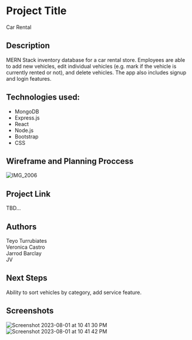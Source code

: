 # Project Title

Car Rental

## Description

MERN Stack inventory database for a car rental store. Employees are able to add new vehicles, edit individual vehicles (e.g. mark if the vehicle is currently rented or not), and delete vehicles. The app also includes signup and login features.

## Technologies used:
* MongoDB
* Express.js
* React
* Node.js
* Bootstrap
* CSS

## Wireframe and Planning Proccess

![IMG_2006](https://github.com/jbarcs92/car-rental/assets/136091762/33889a73-fdf2-4068-8444-0e03129679a9) 




## Project Link

TBD...

## Authors


Teyo Turrubiates <br>
Veronica Castro <br>
Jarrod Barclay <br>
JV

## Next Steps

Ability to sort vehicles by category, add service feature.

## Screenshots
![Screenshot 2023-08-01 at 10 41 30 PM](https://github.com/jbarcs92/car-rental/assets/133605045/1944e45e-fa27-4984-9342-043c10828a53)
![Screenshot 2023-08-01 at 10 41 42 PM](https://github.com/jbarcs92/car-rental/assets/133605045/f39dd903-fa20-43d2-9999-4bcd760e2086)

